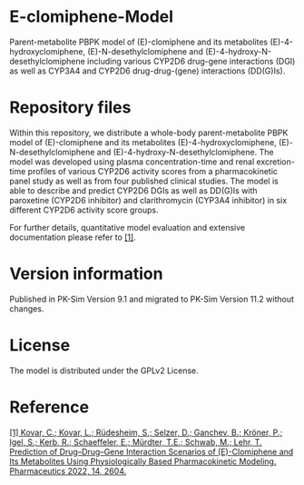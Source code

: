 # E-clomiphene-Model
Parent-metabolite PBPK model of (E)-clomiphene and its metabolites (E)-4-hydroxyclomiphene, (E)-N-desethylclomiphene and (E)-4-hydroxy-N-desethylclomiphene including various CYP2D6 drug-gene interactions (DGI) as well as CYP3A4 and CYP2D6 drug-drug-(gene) interactions (DD(G)Is).

# Repository files
Within this repository, we distribute a whole-body parent-metabolite PBPK model of (E)-clomiphene and its metabolites (E)-4-hydroxyclomiphene, (E)-N-desethylclomiphene and (E)-4-hydroxy-N-desethylclomiphene. The model was developed using plasma concentration-time and renal excretion-time profiles of various CYP2D6 activity scores from a pharmacokinetic panel study as well as from four published clinical studies. The model is able to describe and predict CYP2D6 DGIs as well as DD(G)Is with paroxetine (CYP2D6 inhibitor) and clarithromycin (CYP3A4 inhibitor) in six different CYP2D6 activity score groups.

For further details, quantitative model evaluation and extensive documentation please refer to [[1]](https://doi.org/10.3390/pharmaceutics14122604).

# Version information
Published in PK-Sim Version 9.1 and migrated to PK-Sim Version 11.2 without changes.

# License
The model is distributed under the GPLv2 License.

# Reference
[[1] Kovar, C.; Kovar, L.; Rüdesheim, S.; Selzer, D.; Ganchev, B.; Kröner, P.; Igel, S.; Kerb, R.; Schaeffeler, E.; Mürdter, T.E.; Schwab, M.; Lehr, T. Prediction of Drug–Drug–Gene Interaction Scenarios of (E)-Clomiphene and Its Metabolites Using Physiologically Based Pharmacokinetic Modeling. Pharmaceutics 2022, 14, 2604.](https://doi.org/10.3390/pharmaceutics14122604)
